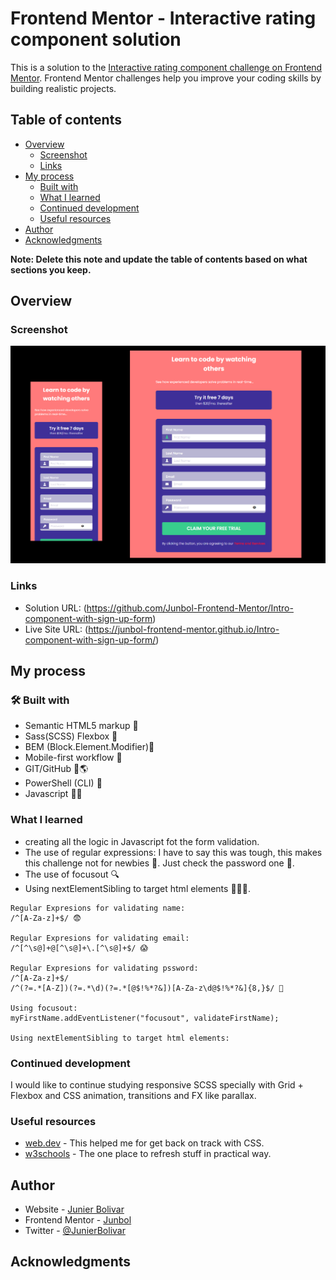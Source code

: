# Frontend Mentor - Interactive rating component solution

This is a solution to the [Interactive rating component challenge on Frontend Mentor](https://www.frontendmentor.io/challenges/interactive-rating-component-koxpeBUmI). Frontend Mentor challenges help you improve your coding skills by building realistic projects.

## Table of contents

- [Overview](#overview)
  - [Screenshot](#screenshot)
  - [Links](#links)
- [My process](#my-process)
  - [Built with](#built-with)
  - [What I learned](#what-i-learned)
  - [Continued development](#continued-development)
  - [Useful resources](#useful-resources)
- [Author](#author)
- [Acknowledgments](#acknowledgments)

**Note: Delete this note and update the table of contents based on what sections you keep.**

## Overview

### Screenshot

![](./assets/images/screenshot.jpg)

### Links

- Solution URL: (https://github.com/Junbol-Frontend-Mentor/Intro-component-with-sign-up-form)
- Live Site URL: (https://junbol-frontend-mentor.github.io/Intro-component-with-sign-up-form/)

## My process

### 🛠 Built with
- Semantic HTML5 markup 🧾
- Sass(SCSS)  Flexbox 🎨
- BEM (Block.Element.Modifier)🧾
- Mobile-first workflow 📱
- GIT/GitHub 🧾🌎
- PowerShell (CLI) 🧾
- Javascript 🤖🚀


### What I learned

- creating all the logic in Javascript fot the form validation.
- The use of regular expressions: I have to say this was tough, this makes this challenge not for newbies 🤪. Just check the  password one 🤣.
- The use of focusout 🔍
- Using nextElementSibling to target html elements 👨‍👧‍👦.

```
Regular Expresions for validating name:
/^[A-Za-z]+$/ 😨

Regular Expresions for validating email:
/^[^\s@]+@[^\s@]+\.[^\s@]+$/ 😱

Regular Expresions for validating pssword:
/^[A-Za-z]+$/
/^(?=.*[A-Z])(?=.*\d)(?=.*[@$!%*?&])[A-Za-z\d@$!%*?&]{8,}$/ 🤪

Using focusout:
myFirstName.addEventListener("focusout", validateFirstName);

Using nextElementSibling to target html elements:

```

### Continued development

I would like to continue studying responsive SCSS specially with Grid + Flexbox and CSS animation, transitions and FX like parallax.

### Useful resources

- [web.dev](https://web.dev/learn/css) - This helped me for get back on track with CSS.
- [w3schools](https://www.w3schools.com/css/default.asp) - The one place to refresh stuff in practical way.

## Author

- Website - [Junier Bolivar](https://www.bolivarcreativedesign.com)
- Frontend Mentor - [Junbol](https://www.frontendmentor.io/profile/Junbol)
- Twitter - [@JunierBolivar](https://www.twitter.com/@JunierBolivar)

## Acknowledgments
